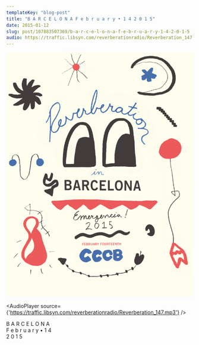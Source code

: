 ```yaml
---
templateKey: "blog-post"
title: "B A R C E L O N A F e b r u a r y • 1 4 2 0 1 5"
date: 2015-01-12
slug: post/107883507369/b-a-r-c-e-l-o-n-a-f-e-b-r-u-a-r-y-1-4-2-0-1-5
audio: https://traffic.libsyn.com/reverberationradio/Reverberation_147.mp3
---
```


![B A R C E L O N A F e b r u a r y • 1 4 2 0 1 5](../images/586bf147ae2a720f7873244aae0b99b143d73951d4a7c182f234866a59e8b14d.png)

<AudioPlayer source={'https://traffic.libsyn.com/reverberationradio/Reverberation_147.mp3'} />

<p><span>B A R C E L O N A</span><br /><span>F e b r u a r y &bull; 1 4</span><br /><span>2 0 1 5</span></p>
